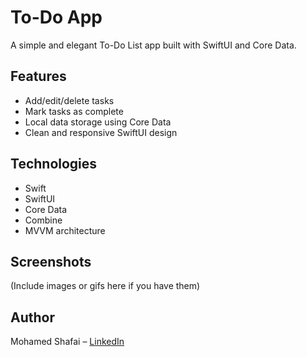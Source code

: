# To-Do App

A simple and elegant To-Do List app built with SwiftUI and Core Data.

## Features

- Add/edit/delete tasks
- Mark tasks as complete
- Local data storage using Core Data
- Clean and responsive SwiftUI design

## Technologies

- Swift
- SwiftUI
- Core Data
- Combine
- MVVM architecture

## Screenshots

(Include images or gifs here if you have them)

## Author

Mohamed Shafai – [LinkedIn](https://www.linkedin.com/in/mohamed-shafai-b2a0202b3/)
